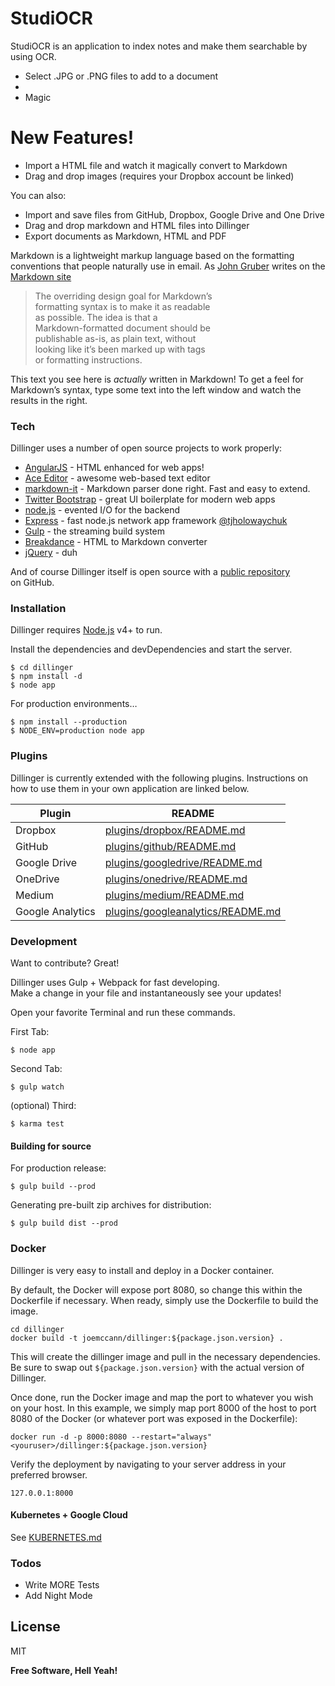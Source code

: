 <h1 class="code-line" data-line-start=0 data-line-end=1 ><a id="StudiOCR_0"></a>StudiOCR</h1>
<p class="has-line-data" data-line-start="1" data-line-end="2">StudiOCR is an application to index notes and make them searchable by using OCR.</p>
<ul>
<li class="has-line-data" data-line-start="3" data-line-end="4">Select .JPG or .PNG files to add to a document</li>
<li class="has-line-data" data-line-start="4" data-line-end="5"></li>
<li class="has-line-data" data-line-start="5" data-line-end="7">Magic</li>
</ul>
<h1 class="code-line" data-line-start=7 data-line-end=8 ><a id="New_Features_7"></a>New Features!</h1>
<ul>
<li class="has-line-data" data-line-start="9" data-line-end="10">Import a HTML file and watch it magically convert to Markdown</li>
<li class="has-line-data" data-line-start="10" data-line-end="11">Drag and drop images (requires your Dropbox account be linked)</li>
</ul>
<p class="has-line-data" data-line-start="13" data-line-end="14">You can also:</p>
<ul>
<li class="has-line-data" data-line-start="14" data-line-end="15">Import and save files from GitHub, Dropbox, Google Drive and One Drive</li>
<li class="has-line-data" data-line-start="15" data-line-end="16">Drag and drop markdown and HTML files into Dillinger</li>
<li class="has-line-data" data-line-start="16" data-line-end="18">Export documents as Markdown, HTML and PDF</li>
</ul>
<p class="has-line-data" data-line-start="18" data-line-end="19">Markdown is a lightweight markup language based on the formatting conventions that people naturally use in email.  As <a href="http://daringfireball.net">John Gruber</a> writes on the <a href="http://daringfireball.net/projects/markdown/">Markdown site</a></p>
<blockquote>
<p class="has-line-data" data-line-start="20" data-line-end="27">The overriding design goal for Markdown’s<br>
formatting syntax is to make it as readable<br>
as possible. The idea is that a<br>
Markdown-formatted document should be<br>
publishable as-is, as plain text, without<br>
looking like it’s been marked up with tags<br>
or formatting instructions.</p>
</blockquote>
<p class="has-line-data" data-line-start="28" data-line-end="29">This text you see here is <em>actually</em> written in Markdown! To get a feel for Markdown’s syntax, type some text into the left window and watch the results in the right.</p>
<h3 class="code-line" data-line-start=30 data-line-end=31 ><a id="Tech_30"></a>Tech</h3>
<p class="has-line-data" data-line-start="32" data-line-end="33">Dillinger uses a number of open source projects to work properly:</p>
<ul>
<li class="has-line-data" data-line-start="34" data-line-end="35"><a href="http://angularjs.org">AngularJS</a> - HTML enhanced for web apps!</li>
<li class="has-line-data" data-line-start="35" data-line-end="36"><a href="http://ace.ajax.org">Ace Editor</a> - awesome web-based text editor</li>
<li class="has-line-data" data-line-start="36" data-line-end="37"><a href="https://github.com/markdown-it/markdown-it">markdown-it</a> - Markdown parser done right. Fast and easy to extend.</li>
<li class="has-line-data" data-line-start="37" data-line-end="38"><a href="http://twitter.github.com/bootstrap/">Twitter Bootstrap</a> - great UI boilerplate for modern web apps</li>
<li class="has-line-data" data-line-start="38" data-line-end="39"><a href="http://nodejs.org">node.js</a> - evented I/O for the backend</li>
<li class="has-line-data" data-line-start="39" data-line-end="40"><a href="http://expressjs.com">Express</a> - fast node.js network app framework <a href="http://twitter.com/tjholowaychuk">@tjholowaychuk</a></li>
<li class="has-line-data" data-line-start="40" data-line-end="41"><a href="http://gulpjs.com">Gulp</a> - the streaming build system</li>
<li class="has-line-data" data-line-start="41" data-line-end="42"><a href="https://breakdance.github.io/breakdance/">Breakdance</a> - HTML to Markdown converter</li>
<li class="has-line-data" data-line-start="42" data-line-end="44"><a href="http://jquery.com">jQuery</a> - duh</li>
</ul>
<p class="has-line-data" data-line-start="44" data-line-end="46">And of course Dillinger itself is open source with a <a href="https://github.com/joemccann/dillinger">public repository</a><br>
on GitHub.</p>
<h3 class="code-line" data-line-start=47 data-line-end=48 ><a id="Installation_47"></a>Installation</h3>
<p class="has-line-data" data-line-start="49" data-line-end="50">Dillinger requires <a href="https://nodejs.org/">Node.js</a> v4+ to run.</p>
<p class="has-line-data" data-line-start="51" data-line-end="52">Install the dependencies and devDependencies and start the server.</p>
<pre><code class="has-line-data" data-line-start="54" data-line-end="58" class="language-sh">$ <span class="hljs-built_in">cd</span> dillinger
$ npm install <span class="hljs-operator">-d</span>
$ node app
</code></pre>
<p class="has-line-data" data-line-start="59" data-line-end="60">For production environments…</p>
<pre><code class="has-line-data" data-line-start="62" data-line-end="65" class="language-sh">$ npm install --production
$ NODE_ENV=production node app
</code></pre>
<h3 class="code-line" data-line-start=66 data-line-end=67 ><a id="Plugins_66"></a>Plugins</h3>
<p class="has-line-data" data-line-start="68" data-line-end="69">Dillinger is currently extended with the following plugins. Instructions on how to use them in your own application are linked below.</p>
<table class="table table-striped table-bordered">
<thead>
<tr>
<th>Plugin</th>
<th>README</th>
</tr>
</thead>
<tbody>
<tr>
<td>Dropbox</td>
<td><a href="https://github.com/joemccann/dillinger/tree/master/plugins/dropbox/README.md">plugins/dropbox/README.md</a></td>
</tr>
<tr>
<td>GitHub</td>
<td><a href="https://github.com/joemccann/dillinger/tree/master/plugins/github/README.md">plugins/github/README.md</a></td>
</tr>
<tr>
<td>Google Drive</td>
<td><a href="https://github.com/joemccann/dillinger/tree/master/plugins/googledrive/README.md">plugins/googledrive/README.md</a></td>
</tr>
<tr>
<td>OneDrive</td>
<td><a href="https://github.com/joemccann/dillinger/tree/master/plugins/onedrive/README.md">plugins/onedrive/README.md</a></td>
</tr>
<tr>
<td>Medium</td>
<td><a href="https://github.com/joemccann/dillinger/tree/master/plugins/medium/README.md">plugins/medium/README.md</a></td>
</tr>
<tr>
<td>Google Analytics</td>
<td><a href="https://github.com/RahulHP/dillinger/blob/master/plugins/googleanalytics/README.md">plugins/googleanalytics/README.md</a></td>
</tr>
</tbody>
</table>
<h3 class="code-line" data-line-start=80 data-line-end=81 ><a id="Development_80"></a>Development</h3>
<p class="has-line-data" data-line-start="82" data-line-end="83">Want to contribute? Great!</p>
<p class="has-line-data" data-line-start="84" data-line-end="86">Dillinger uses Gulp + Webpack for fast developing.<br>
Make a change in your file and instantaneously see your updates!</p>
<p class="has-line-data" data-line-start="87" data-line-end="88">Open your favorite Terminal and run these commands.</p>
<p class="has-line-data" data-line-start="89" data-line-end="90">First Tab:</p>
<pre><code class="has-line-data" data-line-start="91" data-line-end="93" class="language-sh">$ node app
</code></pre>
<p class="has-line-data" data-line-start="94" data-line-end="95">Second Tab:</p>
<pre><code class="has-line-data" data-line-start="96" data-line-end="98" class="language-sh">$ gulp watch
</code></pre>
<p class="has-line-data" data-line-start="99" data-line-end="100">(optional) Third:</p>
<pre><code class="has-line-data" data-line-start="101" data-line-end="103" class="language-sh">$ karma <span class="hljs-built_in">test</span>
</code></pre>
<h4 class="code-line" data-line-start=103 data-line-end=104 ><a id="Building_for_source_103"></a>Building for source</h4>
<p class="has-line-data" data-line-start="104" data-line-end="105">For production release:</p>
<pre><code class="has-line-data" data-line-start="106" data-line-end="108" class="language-sh">$ gulp build --prod
</code></pre>
<p class="has-line-data" data-line-start="108" data-line-end="109">Generating pre-built zip archives for distribution:</p>
<pre><code class="has-line-data" data-line-start="110" data-line-end="112" class="language-sh">$ gulp build dist --prod
</code></pre>
<h3 class="code-line" data-line-start=112 data-line-end=113 ><a id="Docker_112"></a>Docker</h3>
<p class="has-line-data" data-line-start="113" data-line-end="114">Dillinger is very easy to install and deploy in a Docker container.</p>
<p class="has-line-data" data-line-start="115" data-line-end="116">By default, the Docker will expose port 8080, so change this within the Dockerfile if necessary. When ready, simply use the Dockerfile to build the image.</p>
<pre><code class="has-line-data" data-line-start="118" data-line-end="121" class="language-sh"><span class="hljs-built_in">cd</span> dillinger
docker build -t joemccann/dillinger:<span class="hljs-variable">${package.json.version}</span> .
</code></pre>
<p class="has-line-data" data-line-start="121" data-line-end="122">This will create the dillinger image and pull in the necessary dependencies. Be sure to swap out <code>${package.json.version}</code> with the actual version of Dillinger.</p>
<p class="has-line-data" data-line-start="123" data-line-end="124">Once done, run the Docker image and map the port to whatever you wish on your host. In this example, we simply map port 8000 of the host to port 8080 of the Docker (or whatever port was exposed in the Dockerfile):</p>
<pre><code class="has-line-data" data-line-start="126" data-line-end="128" class="language-sh">docker run <span class="hljs-operator">-d</span> -p <span class="hljs-number">8000</span>:<span class="hljs-number">8080</span> --restart=<span class="hljs-string">"always"</span> &lt;youruser&gt;/dillinger:<span class="hljs-variable">${package.json.version}</span>
</code></pre>
<p class="has-line-data" data-line-start="129" data-line-end="130">Verify the deployment by navigating to your server address in your preferred browser.</p>
<pre><code class="has-line-data" data-line-start="132" data-line-end="134" class="language-sh"><span class="hljs-number">127.0</span>.<span class="hljs-number">0.1</span>:<span class="hljs-number">8000</span>
</code></pre>
<h4 class="code-line" data-line-start=135 data-line-end=136 ><a id="Kubernetes__Google_Cloud_135"></a>Kubernetes + Google Cloud</h4>
<p class="has-line-data" data-line-start="137" data-line-end="138">See <a href="https://github.com/joemccann/dillinger/blob/master/KUBERNETES.md">KUBERNETES.md</a></p>
<h3 class="code-line" data-line-start=140 data-line-end=141 ><a id="Todos_140"></a>Todos</h3>
<ul>
<li class="has-line-data" data-line-start="142" data-line-end="143">Write MORE Tests</li>
<li class="has-line-data" data-line-start="143" data-line-end="145">Add Night Mode</li>
</ul>
<h2 class="code-line" data-line-start=145 data-line-end=147 ><a id="License_145"></a>License</h2>
<p class="has-line-data" data-line-start="148" data-line-end="149">MIT</p>
<p class="has-line-data" data-line-start="151" data-line-end="152"><strong>Free Software, Hell Yeah!</strong></p>

